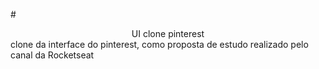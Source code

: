 #<center> UI clone pinterest</center>
clone da interface do pinterest, como proposta de estudo realizado pelo canal da Rocketseat
